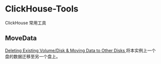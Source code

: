 # ClickHouse-Tools
ClickHouse 常用工具

## MoveData
[Deleting Existing Volume/Disk & Moving Data to Other Disks ](https://github.com/ClickHouse/ClickHouse/discussions/46513) 将本实例上一个盘的数据迁移至另一个盘上。 
